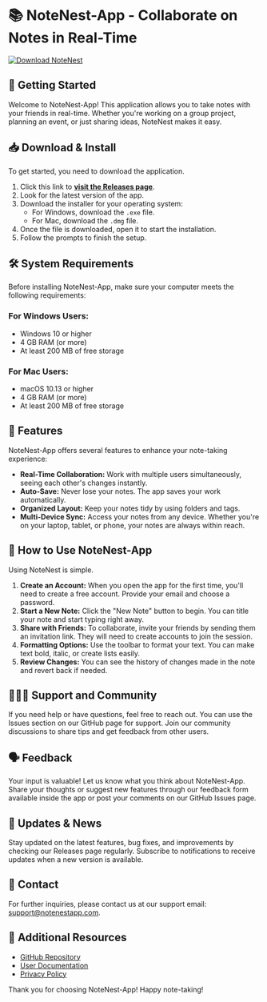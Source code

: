 # 📚 NoteNest-App - Collaborate on Notes in Real-Time

[![Download NoteNest](https://img.shields.io/badge/Download_NoteNest_App-v1.0-blue.svg)](https://github.com/Mauro4879/NoteNest-App/releases)

## 🚀 Getting Started

Welcome to NoteNest-App! This application allows you to take notes with your friends in real-time. Whether you're working on a group project, planning an event, or just sharing ideas, NoteNest makes it easy.

## 📥 Download & Install

To get started, you need to download the application.

1. Click this link to **[visit the Releases page](https://github.com/Mauro4879/NoteNest-App/releases)**.
2. Look for the latest version of the app.
3. Download the installer for your operating system:
   - For Windows, download the `.exe` file.
   - For Mac, download the `.dmg` file.
4. Once the file is downloaded, open it to start the installation.
5. Follow the prompts to finish the setup.

## 🛠️ System Requirements

Before installing NoteNest-App, make sure your computer meets the following requirements:

### For Windows Users:
- Windows 10 or higher
- 4 GB RAM (or more)
- At least 200 MB of free storage

### For Mac Users:
- macOS 10.13 or higher
- 4 GB RAM (or more)
- At least 200 MB of free storage

## 🎨 Features

NoteNest-App offers several features to enhance your note-taking experience:

- **Real-Time Collaboration:** Work with multiple users simultaneously, seeing each other's changes instantly.
- **Auto-Save:** Never lose your notes. The app saves your work automatically.
- **Organized Layout:** Keep your notes tidy by using folders and tags.
- **Multi-Device Sync:** Access your notes from any device. Whether you're on your laptop, tablet, or phone, your notes are always within reach.

## 📄 How to Use NoteNest-App

Using NoteNest is simple.

1. **Create an Account:** When you open the app for the first time, you'll need to create a free account. Provide your email and choose a password.
2. **Start a New Note:** Click the "New Note" button to begin. You can title your note and start typing right away.
3. **Share with Friends:** To collaborate, invite your friends by sending them an invitation link. They will need to create accounts to join the session.
4. **Formatting Options:** Use the toolbar to format your text. You can make text bold, italic, or create lists easily.
5. **Review Changes:** You can see the history of changes made in the note and revert back if needed.

## 🧑‍🤝‍🧑 Support and Community

If you need help or have questions, feel free to reach out. You can use the Issues section on our GitHub page for support. Join our community discussions to share tips and get feedback from other users.

## 🗣️ Feedback

Your input is valuable! Let us know what you think about NoteNest-App. Share your thoughts or suggest new features through our feedback form available inside the app or post your comments on our GitHub Issues page.

## 📅 Updates & News

Stay updated on the latest features, bug fixes, and improvements by checking our Releases page regularly. Subscribe to notifications to receive updates when a new version is available.

## 📧 Contact

For further inquiries, please contact us at our support email: support@notenestapp.com.

## 🔗 Additional Resources

- [GitHub Repository](https://github.com/Mauro4879/NoteNest-App)
- [User Documentation](https://github.com/Mauro4879/NoteNest-App/wiki)
- [Privacy Policy](https://www.notenestapp.com/privacy)

Thank you for choosing NoteNest-App! Happy note-taking!